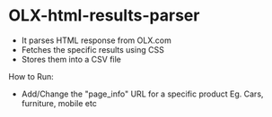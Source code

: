 # OLX-html-results-parser

 - It parses HTML response from OLX.com
 - Fetches the specific results using CSS
 - Stores them into a CSV file

How to Run:
 - Add/Change the "page_info" URL for a specific product Eg. Cars, furniture, mobile etc